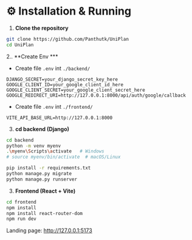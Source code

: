 # ⚙️ Installation & Running

1. **Clone the repository**  

```bash
git clone https://github.com/Panthutk/UniPlan
cd UniPlan
```

2.. **Create Env ***

- Create file `.env` int `./backend/`

```env
DJANGO_SECRET=your_django_secret_key_here
GOOGLE_CLIENT_ID=your_google_client_id_here
GOOGLE_CLIENT_SECRET=your_google_client_secret_here
GOOGLE_REDIRECT_URI=http://127.0.0.1:8000/api/auth/google/callback
```

- Create file `.env` int `./frontend/`

``` env
VITE_API_BASE_URL=http://127.0.0.1:8000
```

3. **cd backend (Django)**

```Bash
cd backend
python -m venv myenv
.\myenv\Scripts\activate   # Windows
# source myenv/bin/activate  # macOS/Linux

pip install -r requirements.txt
python manage.py migrate
python manage.py runserver
```

3. **Frontend (React + Vite)**

``` bash
cd frontend
npm install
npm install react-router-dom
npm run dev
```

Landing page: <http://127.0.0.1:5173>
